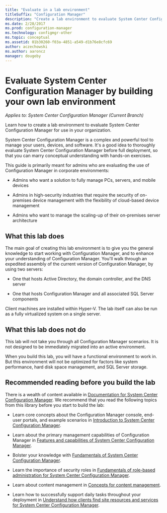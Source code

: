 ```yaml
---
title: "Evaluate in a lab environment"
titleSuffix: "Configuration Manager"
description: "Create a lab environment to evaluate System Center Configuration Manager for use in your organization."
ms.date: 2/28/2017
ms.prod: configuration-manager
ms.technology: configmgr-other
ms.topic: conceptual
ms.assetid: 01b30260-f03a-4851-a549-d1b76e8cfc69
author: aczechowski
ms.author: aaroncz
manager: dougeby
---
```

# Evaluate System Center Configuration Manager by building your own lab environment

*Applies to: System Center Configuration Manager (Current Branch)*

 Learn how to create a lab environment to evaluate System Center Configuration Manager for use in your organization.  

 System Center Configuration Manager is a complex and powerful tool to manage your users, devices, and software. It's a good idea to thoroughly evaluate System Center Configuration Manager before full deployment, so that you can marry conceptual understanding with hands-on exercises.  

 This guide is primarily meant for admins who are evaluating the use of Configuration Manager in corporate environments:  

-   Admins who want a solution to fully manage PCs, servers, and mobile devices  

-   Admins in high-security industries that require the security of on-premises device management with the flexibility of cloud-based device management  

-   Admins who want to manage the scaling-up of their on-premises server architecture  

## What this lab does  
 The main goal of creating this lab environment is to give you the general knowledge to start working with Configuration Manager, and to enhance your understanding of Configuration Manager. You'll walk through an expedited assembly of the current version of Configuration Manager, by using two servers:  

-   One that hosts Active Directory, the domain controller, and the DNS server  

-   One that hosts Configuration Manager and all associated SQL Server components  

Client machines are installed within Hyper-V. The lab itself can also be run as a fully virtualized system on a single server.  

## What this lab does not do  
 This lab will not take you through all Configuration Manager scenarios. It is not designed to be immediately migrated into an active environment.  

 When you build this lab, you will have a functional environment to work in. But this environment will not be optimized for factors like system performance, hard disk space management, and SQL Server storage.  

##  <a name="BKMK_EvalRec"></a> Recommended reading before you build the lab  
 There is a wealth of content available in [Documentation for System Center Configuration Manager](http://docs.microsoft.com/sccm/). We recommend that you read the following topics from this library before you start to build the lab:  

-   Learn core concepts about the Configuration Manager console, end-user portals, and example scenarios in [Introduction to System Center Configuration Manager](../../core/understand/introduction.md).  

-   Learn about the primary management capabilities of Configuration Manager in [Features and capabilities of System Center Configuration Manager](../../core/plan-design/changes/features-and-capabilities.md).  

-   Bolster your knowledge with [Fundamentals of System Center Configuration Manager](../../core/understand/fundamentals.md).  

-   Learn the importance of security roles in [Fundamentals of role-based administration for System Center Configuration Manager](../../core/understand/fundamentals-of-role-based-administration.md).  

-   Learn about content management in [Concepts for content management](../../core/plan-design/hierarchy/fundamental-concepts-for-content-management.md).  

-   Learn how to successfully support daily tasks throughout your deployment in [Understand how clients find site resources and services for System Center Configuration Manager](../../core/plan-design/hierarchy/understand-how-clients-find-site-resources-and-services.md).  
